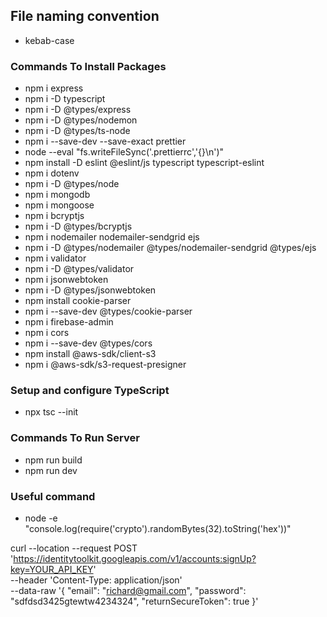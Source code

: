 ## File naming convention

-   kebab-case

### Commands To Install Packages

-   npm i express
-   npm i -D typescript
-   npm i -D @types/express
-   npm i -D @types/nodemon
-   npm i -D @types/ts-node
-   npm i --save-dev --save-exact prettier
-   node --eval "fs.writeFileSync('.prettierrc','{}\n')"
-   npm install -D eslint @eslint/js typescript typescript-eslint
-   npm i dotenv
-   npm i -D @types/node
-   npm i mongodb
-   npm i mongoose
-   npm i bcryptjs
-   npm i -D @types/bcryptjs
-   npm i nodemailer nodemailer-sendgrid ejs
-   npm i -D @types/nodemailer @types/nodemailer-sendgrid @types/ejs
-   npm i validator
-   npm i -D @types/validator
-   npm i jsonwebtoken
-   npm i -D @types/jsonwebtoken
-   npm install cookie-parser
-   npm i --save-dev @types/cookie-parser
-   npm i firebase-admin
-   npm i cors
-   npm i --save-dev @types/cors
-   npm install @aws-sdk/client-s3
-   npm i @aws-sdk/s3-request-presigner

### Setup and configure TypeScript

-   npx tsc --init

### Commands To Run Server

-   npm run build
-   npm run dev

### Useful command

-   node -e "console.log(require('crypto').randomBytes(32).toString('hex'))"

curl --location --request POST 'https://identitytoolkit.googleapis.com/v1/accounts:signUp?key=YOUR_API_KEY' \
--header 'Content-Type: application/json' \
--data-raw '{
"email": "richard@gmail.com",
"password": "sdfdsd3425gtewtw4234324",
"returnSecureToken": true
}'
